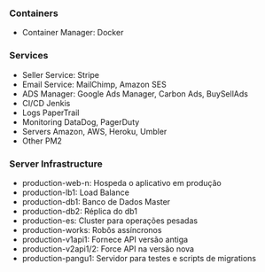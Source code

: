 ### Containers
- Container Manager:            Docker

### Services
- Seller Service:               Stripe
- Email Service:                MailChimp, Amazon SES
- ADS Manager:                  Google Ads Manager, Carbon Ads, BuySellAds
- CI/CD                         Jenkis
- Logs                          PaperTrail
- Monitoring                    DataDog, PagerDuty
- Servers                       Amazon, AWS,  Heroku,  Umbler
- Other                         PM2

### Server Infrastructure
- production-web-n: Hospeda o aplicativo em produção
- production-lb1: Load Balance
- production-db1: Banco de Dados Master
- production-db2: Réplica do db1
- production-es: Cluster para operações pesadas
- production-works: Robôs assíncronos
- production-v1api1: Fornece API versão antiga
- production-v2api1/2: Force API na versão nova
- production-pangu1: Servidor para testes e scripts de migrations